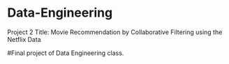 # Data-Engineering
Project 2 Title: Movie Recommendation by Collaborative Filtering using the Netflix Data

#Final project of Data Engineering class.
